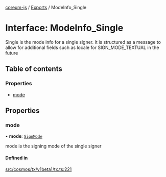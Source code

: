 [coreum-js](../README.md) / [Exports](../modules.md) / ModeInfo\_Single

# Interface: ModeInfo\_Single

Single is the mode info for a single signer. It is structured as a message
to allow for additional fields such as locale for SIGN_MODE_TEXTUAL in the
future

## Table of contents

### Properties

- [mode](ModeInfo_Single.md#mode)

## Properties

### mode

• **mode**: [`SignMode`](../enums/internal_.SignMode.md)

mode is the signing mode of the single signer

#### Defined in

[src/cosmos/tx/v1beta1/tx.ts:221](https://github.com/PulsaraIO/coreum-js/blob/37352c6/src/cosmos/tx/v1beta1/tx.ts#L221)
